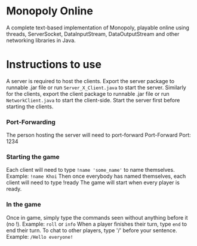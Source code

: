 # Monopoly Online

A complete text-based implementation of Monopoly, playable online using threads, ServerSocket, DataInputStream, DataOutputStream and other networking libraries in Java.

# Instructions to use

A server is required to host the clients. Export the server package to runnable .jar file or run `Server_X_Client.java` to start the server.
Similarly for the clients, export the client package to runnable .jar file or run `NetworkClient.java` to start the client-side.
Start the server first before starting the clients.

### Port-Forwarding

The person hosting the server will need to port-forward
Port-Forward Port: 1234

### Starting the game

Each client will need to type `!name 'some_name'` to name themselves.
Example: `!name Khoi`
Then once everybody has named themselves, each client will need to type !ready
The game will start when every player is ready.

### In the game

Once in game, simply type the commands seen without anything before it (no !).
Example: `roll` or `info`
When a player finishes their turn, type `end` to end their turn.
To chat to other players, type '/' before your sentence.
Example: `/Hello everyone!`

